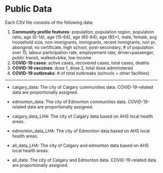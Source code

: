 # Public Data

Each CSV file consists of the following data: 
1) **Community profile features**: population, population region, population ratio, 	age (0-14), 	age (15-64), 	age (65-84), 	age (85+), 	male, 	female, 	avg household size, 	non-immigrants, 	immigrants, 	recent immigrants, 	non pr, 	aboriginal, 	no certificate, 	high school, 	post-secondary, 	# of population over 15, 	labour participation rate, 	employement rate, 	driver+passenger, 	public transit, 	walked+bike, 	low income
2) **COVID-19 cases**: active cases, 	recovered cases, 	total cases, 	deaths
3) **COVID-19 vaccines**: dose 1, 	dose 2, 	total dose administered
4) **COVID-19 outbreaks**: # of total outbreaks (schools + other facilities)

------------------------------------

- calgary_data: The city of Calgary communities data. COVID-19-related data are proportionally assigned.

- edmonton_data: The city of Edmonton communities data. COVID-19-related data are proportionally assigned.

- calgary_data_LHA: The city of Calgary data based on AHS local health areas.

- edmonton_data_LHA: The city of Edmonton data based on AHS local health areas.

- all_data_LHA: The city of Calgary and edmonton data based on AHS local health areas.

- all_data: The city of Calgary and Edmonton data. COVID-19-related data are proportionally assigned.


